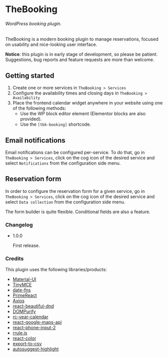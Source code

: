 # TheBooking
###### WordPress booking plugin.


TheBooking is a modern booking plugin to manage reservations, focused on usability and nice-looking user interface.

**Notice**: this plugin is in early stage of development, so please be patient. Suggestions, bug reports and feature requests are more than welcome.

## Getting started
1. Create one or more services in `TheBooking > Services`
2. Configure the availability times and closing days in `TheBooking > Availability`
3. Place the frontend calendar widget anywhere in your website using one of the following methods:
   * Use the WP block editor element (Elementor blocks are also provided).
   * Use the `[tbk-booking]` shortcode.
    
## Email notifications
Email notifications can be configured per-service. To do that, go in `TheBooking > Services`, click on the cog icon of the desired service and select `Notifications` from the configuration side menu.

## Reservation form
In order to configure the reservation form for a given service, go in `TheBooking > Services`, click on the cog icon of the desired service and select `Data collection` from the configuration side menu.

The form builder is quite flexible. Conditional fields are also a feature.

### Changelog
+ 1.0.0

   First release.
  
### Credits
This plugin uses the following libraries/products:

+ [Material-UI](https://github.com/mui-org/material-ui "Material-UI")
+ [TinyMCE](https://github.com/tinymce/tinymce "TinyMCE")
+ [date-fns](https://github.com/date-fns/date-fns "date-fns")
+ [PrimeReact](https://github.com/primefaces/primereact "PrimeReact")
+ [Axios](https://github.com/axios/axios "Axios")
+ [react-beautiful-dnd](https://github.com/atlassian/react-beautiful-dnd "react-beautiful-dnd")
+ [DOMPurify](https://github.com/cure53/DOMPurify "DOMPurify")
+ [rc-year-calendar](https://github.com/year-calendar/rc-year-calendar "rc-year-calendar")
+ [react-google-maps-api](https://github.com/JustFly1984/react-google-maps-api "react-google-maps-api")
+ [react-phone-input-2](https://github.com/bl00mber/react-phone-input-2 "react-phone-input-2")
+ [rrule.js](https://github.com/jakubroztocil/rrule "rrule.js")
+ [react-color](https://github.com/casesandberg/react-color "react-color")
+ [export-to-csv](https://github.com/alexcaza/export-to-csv "export-to-csv")
+ [autosuggest-highlight](https://github.com/moroshko/autosuggest-highlight "autosuggest-highlight")
